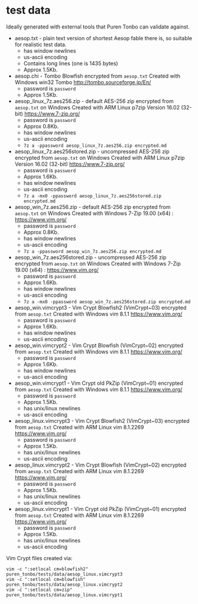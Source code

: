 # test data

Ideally generated with external tools that Puren Tonbo can validate against.

  * aesop.txt - plain text version of shortest Aesop fable there is,
    so suitable for realistic test data.
      * has window newlines
      * us-ascii encoding
      * Contains long lines (one is 1435 bytes)
      * Approx 1.5Kb.
  * aesop.chi -  Tombo Blowfish encrypted from `aesop.txt`
    Created with Windows win32 Tombo http://tombo.sourceforge.jp/En/
      * password is `password`
      * Approx 1.5Kb.
  * aesop_linux_7z.aes256.zip - default AES-256 zip encrypted from
    `aesop.txt` on Windows
    Created with ARM Linux p7zip Version 16.02 (32-bit) https://www.7-zip.org/
      * password is `password`
      * Approx 0.8Kb.
      * has window newlines
      * us-ascii encoding
      * `7z a -ppassword aesop_linux_7z.aes256.zip encrypted.md`
  * aesop_linux_7z.aes256stored.zip - uncompressed AES-256 zip encrypted from
    `aesop.txt` on Windows
    Created with ARM Linux p7zip Version 16.02 (32-bit) https://www.7-zip.org/
      * password is `password`
      * Approx 1.6Kb.
      * has window newlines
      * us-ascii encoding
      * `7z a -mx0 -ppassword aesop_linux_7z.aes256stored.zip encrypted.md`
  * aesop_win_7z.aes256.zip - default AES-256 zip encrypted from
    `aesop.txt` on Windows
    Created with Windows 7-Zip 19.00 (x64) : https://www.vim.org/
      * password is `password`
      * Approx 0.8Kb.
      * has window newlines
      * us-ascii encoding
      * `7z a -ppassword aesop_win_7z.aes256.zip encrypted.md`
  * aesop_win_7z.aes256stored.zip - uncompressed AES-256 zip encrypted from
    `aesop.txt` on Windows
    Created with Windows 7-Zip 19.00 (x64) : https://www.vim.org/
      * password is `password`
      * Approx 1.6Kb.
      * has window newlines
      * us-ascii encoding
      * `7z a -mx0 -ppassword aesop_win_7z.aes256stored.zip encrypted.md`
  * aesop_win.vimcrypt3 - Vim Crypt Blowfish2 (VimCrypt~03) encrypted from
    `aesop.txt`
    Created with Windows vim 8.1.1 https://www.vim.org/
      * password is `password`
      * Approx 1.6Kb.
      * has window newlines
      * us-ascii encoding
  * aesop_win.vimcrypt2 - Vim Crypt Blowfish (VimCrypt~02) encrypted from
    `aesop.txt`
    Created with Windows vim 8.1.1 https://www.vim.org/
      * password is `password`
      * Approx 1.6Kb.
      * has window newlines
      * us-ascii encoding
  * aesop_win.vimcrypt1 - Vim Crypt old PkZip (VimCrypt~01) encrypted from
    `aesop.txt`
    Created with Windows vim 8.1.1 https://www.vim.org/
      * password is `password`
      * Approx 1.5Kb.
      * has unix/linux newlines
      * us-ascii encoding
  * aesop_linux.vimcrypt3 - Vim Crypt Blowfish2 (VimCrypt~03)  encrypted from
    `aesop.txt`
    Created with ARM Linux vim 8.1.2269 https://www.vim.org/
      * password is `password`
      * Approx 1.5Kb.
      * has unix/linux newlines
      * us-ascii encoding
  * aesop_linux.vimcrypt2 - Vim Crypt Blowfish (VimCrypt~02)  encrypted from
    `aesop.txt`
    Created with ARM Linux vim 8.1.2269 https://www.vim.org/
      * password is `password`
      * Approx 1.5Kb.
      * has unix/linux newlines
      * us-ascii encoding
  * aesop_linux.vimcrypt1 - Vim Crypt old PkZip (VimCrypt~01) encrypted from
    `aesop.txt`
    Created with ARM Linux vim 8.1.2269 https://www.vim.org/
      * password is `password`
      * Approx 1.5Kb.
      * has unix/linux newlines
      * us-ascii encoding

Vim Crypt files created via:

    vim -c ":setlocal cm=blowfish2"  puren_tonbo/tests/data/aesop_linux.vimcrypt3
    vim -c ":setlocal cm=blowfish"  puren_tonbo/tests/data/aesop_linux.vimcrypt2
    vim -c ":setlocal cm=zip"  puren_tonbo/tests/data/aesop_linux.vimcrypt1

